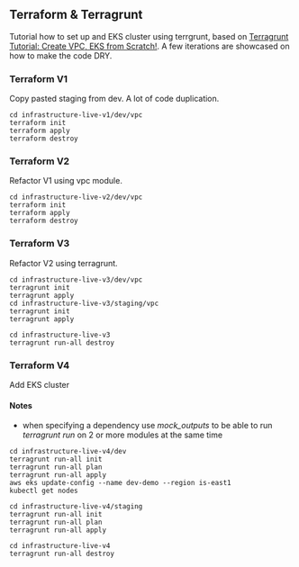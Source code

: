 ## Terraform & Terragrunt

Tutorial how to set up and EKS cluster using terrgrunt, based on [Terragrunt Tutorial: Create VPC, EKS from Scratch!](https://www.youtube.com/watch?v=yduHaOj3XMg). A few iterations are showcased on how to make the code DRY.

### Terraform V1

Copy pasted staging from dev. A lot of code duplication.

```
cd infrastructure-live-v1/dev/vpc
terraform init
terraform apply
terraform destroy
```

### Terraform V2

Refactor V1 using vpc module.

```
cd infrastructure-live-v2/dev/vpc
terraform init
terraform apply
terraform destroy
```

### Terraform V3

Refactor V2 using terragrunt.

```
cd infrastructure-live-v3/dev/vpc
terragrunt init
terragrunt apply
cd infrastructure-live-v3/staging/vpc
terragrunt init
terragrunt apply

cd infrastructure-live-v3
terragrunt run-all destroy
```

### Terraform V4

Add EKS cluster

#### Notes
- when specifying a dependency use _mock_outputs_ to be able to run _terragrunt run_ on 2 or more modules at the same time

```
cd infrastructure-live-v4/dev
terragrunt run-all init
terragrunt run-all plan
terragrunt run-all apply
aws eks update-config --name dev-demo --region is-east1
kubectl get nodes

cd infrastructure-live-v4/staging
terragrunt run-all init
terragrunt run-all plan
terragrunt run-all apply

cd infrastructure-live-v4
terragrunt run-all destroy
```